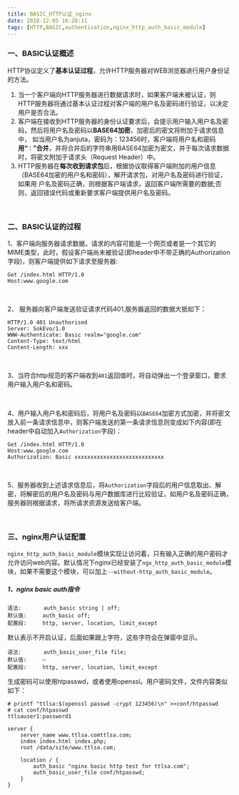 ```yaml
---
title: BASIC_HTTP认证_nginx
date: 2018-12-05 16:20:11
tags: [HTTP,BASIC,authentication,nginx_http_auth_basic_module]
---
```


### 一、BASIC认证概述

HTTP协议定义了**基本认证过程**，允许HTTP服务器对WEB浏览器进行用户身份证的方法。

1. 当一个客户端向HTTP服务器进行数据请求时，如果客户端未被认证，则HTTP服务器将通过基本认证过程对客户端的用户名及密码进行验证，以决定用户是否合法。
2. 客户端在接收到HTTP服务器的身份认证要求后，会提示用户输入用户名及密码，然后将用户名及密码以**BASE64加密**，加密后的密文将附加于请求信息中， 如当用户名为anjuta，密码为：123456时，客户端将用户名和密码**用“`：`”合并**，并将合并后的字符串用BASE64加密为密文，并于每次请求数据 时，将密文附加于请求头（Request Header）中。
3. HTTP服务器在**每次收到请求包**后，根据协议取得客户端附加的用户信息（BASE64加密的用户名和密码），解开请求包，对用户名及密码进行验证，如果用 户名及密码正确，则根据客户端请求，返回客户端所需要的数据;否则，返回错误代码或重新要求客户端提供用户名及密码。

<br/>

<!--more-->

### 二、BASIC认证的过程

1、客户端向服务器请求数据，请求的内容可能是一个网页或者是一个其它的MIME类型，此时，假设客户端尚未被验证(即header中不带正确的Authorization字段)，则客户端提供如下请求至服务器:

```http
Get /index.html HTTP/1.0
Host:www.google.com
```

<br/>

2、  服务器向客户端发送验证请求代码401,服务器返回的数据大抵如下： 

```http
HTTP/1.0 401 Unauthorised
Server: SokEvo/1.0
WWW-Authenticate: Basic realm="google.com"
Content-Type: text/html
Content-Length: xxx
```

<br/>

3、当符合http规范的客户端收到`401`返回值时，将自动弹出一个登录窗口，要求用户输入用户名和密码。 

<br/>

4、用户输入用户名和密码后，将用户名及密码以`BASE64`加密方式加密，并将密文放入前一条请求信息中，则客户端发送的第一条请求信息则变成如下内容(即在header中自动加入`Authorization`字段)： 

```http
Get /index.html HTTP/1.0
Host:www.google.com
Authorization: Basic xxxxxxxxxxxxxxxxxxxxxxxxxxxx
```

<br/>

5、服务器收到上述请求信息后，将`Authorization`字段后的用户信息取出、解密，将解密后的用户名及密码与用户数据库进行比较验证，如用户名及密码正确，服务器则根据请求，将所请求资源发送给客户端。

<br/>

### 三、nginx用户认证配置

`nginx_http_auth_basic_module`模块实现让访问着，只有输入正确的用户密码才允许访问web内容。默认情况下nginx已经安装了`ngx_http_auth_basic_module`模块，如果不需要这个模块，可以加上` --without-http_auth_basic_module `。

##### 1、nginx basic auth指令

```
语法:       auth_basic string | off;
默认值:     auth_basic off;
配置段:     http, server, location, limit_except
```

默认表示不开启认证，后面如果跟上字符，这些字符会在弹窗中显示。 

```
语法:       auth_basic_user_file file;
默认值:     —
配置段:     http, server, location, limit_except
```

生成密码可以使用htpasswd，或者使用openssl。用户密码文件，文件内容类似如下： 

```
# printf "ttlsa:$(openssl passwd -crypt 123456)\n" >>conf/htpasswd
# cat conf/htpasswd
ttlsauser1:password1
```

```nginx
server {
    server_name www.ttlsa.comttlsa.com;
    index index.html index.php;
    root /data/site/www.ttlsa.com;
    
    location / {
        auth_basic "nginx basic http test for ttlsa.com";
        auth_basic_user_file conf/htpasswd;
    }
}
```

